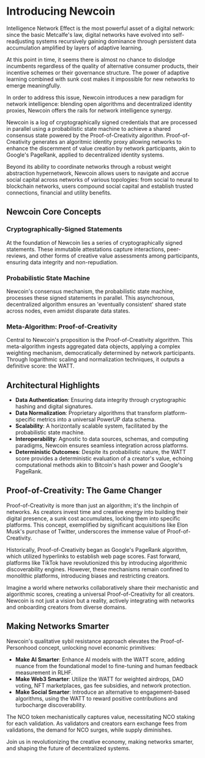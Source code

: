# Introducing Newcoin

Intelligence Network Effect is the most powerful asset of a digital network: since the basic Metcalfe's law, digital networks have evolved into self-readjusting systems recursively gaining dominance through persistent data accumulation amplified by layers of adaptive learning.

At this point in time, it seems there is almost no chance to dislodge incumbents regardless of the quality of alternative consumer products, their incentive schemes or their governance structure. The power of adaptive learning combined with sunk cost makes it impossible for new networks to emerge meaningfully.

In order to address this issue, Newcoin introduces a new paradigm for network intelligence: blending open algorithms and decentralized identity proxies, Newcoin offers the rails for network intelligence synergy.

Newcoin is a log of cryptographically signed credentials that are processed in parallel using a probabilistic state machine to achieve a shared consensus state powered by the Proof-of-Creativity algorithm. Proof-of-Creativity generates an algoritmic identity proxy allowing networks to enhance the discernment of value creation by network participants, akin to Google's PageRank, applied to decentralized identity systems.

Beyond its ability to coordinate networks through a robust weight abstraction hypernetwork, Newcoin allows users to navigate and accrue social capital across networks of various topologies: from social to neural to blockchain networks, users compound social capital and establish trusted connections, financial and utility benefits.


## **Newcoin Core Concepts**

### **Cryptographically-Signed Statements**
At the foundation of Newcoin lies a series of cryptographically signed statements. These immutable attestations capture interactions, peer-reviews, and other forms of creative value assessments among participants, ensuring data integrity and non-repudiation.

### **Probabilistic State Machine**
Newcoin's consensus mechanism, the probabilistic state machine, processes these signed statements in parallel. This asynchronous, decentralized algorithm ensures an 'eventually consistent' shared state across nodes, even amidst disparate data states.

### **Meta-Algorithm: Proof-of-Creativity**
Central to Newcoin's proposition is the Proof-of-Creativity algorithm. This meta-algorithm ingests aggregated data objects, applying a complex weighting mechanism, democratically determined by network participants. Through logarithmic scaling and normalization techniques, it outputs a definitive score: the WATT.

## **Architectural Highlights**

- **Data Authentication**: Ensuring data integrity through cryptographic hashing and digital signatures.
- **Data Normalization**: Proprietary algorithms that transform platform-specific metrics into a universal PowerUP data schema.
- **Scalability**: A horizontally scalable system, facilitated by the probabilistic state machine.
- **Interoperability**: Agnostic to data sources, schemas, and computing paradigms, Newcoin ensures seamless integration across platforms.
- **Deterministic Outcomes**: Despite its probabilistic nature, the WATT score provides a deterministic evaluation of a creator's value, echoing computational methods akin to Bitcoin's hash power and Google's PageRank.

## **Proof-of-Creativity: The Game Changer**

Proof-of-Creativity is more than just an algorithm; it's the linchpin of networks. As creators invest time and creative energy into building their digital presence, a sunk cost accumulates, locking them into specific platforms. This concept, exemplified by significant acquisitions like Elon Musk's purchase of Twitter, underscores the immense value of Proof-of-Creativity.

Historically, Proof-of-Creativity began as Google's PageRank algorithm, which utilized hyperlinks to establish web page scores. Fast forward, platforms like TikTok have revolutionized this by introducing algorithmic discoverability engines. However, these mechanisms remain confined to monolithic platforms, introducing biases and restricting creators.

Imagine a world where networks collaboratively share their mechanistic and algorithmic scores, creating a universal Proof-of-Creativity for all creators. Newcoin is not just a vision but a reality, actively integrating with networks and onboarding creators from diverse domains.

## **Making Networks Smarter**

Newcoin's qualitative sybil resistance approach elevates the Proof-of-Personhood concept, unlocking novel economic primitives:

- **Make AI Smarter**: Enhance AI models with the WATT score, adding nuance from the foundational model to fine-tuning and human feedback measurement in RLHF.
- **Make Web3 Smarter**: Utilize the WATT for weighted airdrops, DAO voting, NFT marketplaces, gas fee subsidies, and network protection.
- **Make Social Smarter**: Introduce an alternative to engagement-based algorithms, using the WATT to reward positive contributions and turbocharge discoverability.

The NCO token mechanistically captures value, necessitating NCO staking for each validation. As validators and creators earn exchange fees from validations, the demand for NCO surges, while supply diminishes.

Join us in revolutionizing the creative economy, making networks smarter, and shaping the future of decentralized systems.
